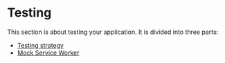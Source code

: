 # Testing

This section is about testing your application. It is divided into three parts:

- [Testing strategy](/testing/testing.md)
- [Mock Service Worker](/testing/mock-service-worker.md)


